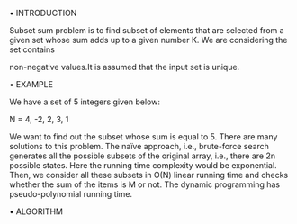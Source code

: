  • INTRODUCTION

 Subset sum problem is to find subset of elements that are selected from a given set whose sum adds up to a given number K. We are considering the set contains 
 
 non-negative values.It is assumed that the input set is unique.
 
• EXAMPLE

We have a set of 5 integers given below:

N = 4, -2, 2, 3, 1

We want to find out the subset whose sum is equal to 5. There are many solutions to this problem. The naïve approach, i.e., brute-force search generates 
all the possible subsets of the original array, i.e., there are 2n possible states. Here the running time complexity would be exponential. Then, we consider 
all these subsets in O(N) linear running time and checks whether the sum of the items is M or not. The dynamic programming has pseudo-polynomial running time.


• ALGORITHM

